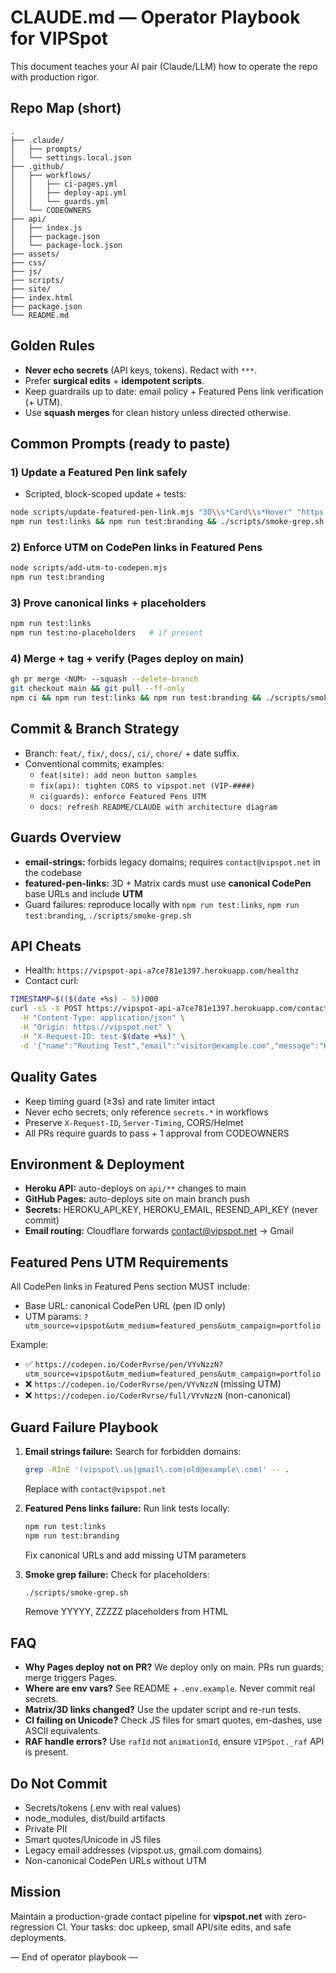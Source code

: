 # CLAUDE.md — Operator Playbook for VIPSpot

This document teaches your AI pair (Claude/LLM) how to operate the repo with production rigor.

## Repo Map (short)
```
.
├── .claude/
│   ├── prompts/
│   └── settings.local.json
├── .github/
│   ├── workflows/
│   │   ├── ci-pages.yml
│   │   ├── deploy-api.yml
│   │   └── guards.yml
│   └── CODEOWNERS
├── api/
│   ├── index.js
│   ├── package.json
│   └── package-lock.json
├── assets/
├── css/
├── js/
├── scripts/
├── site/
├── index.html
├── package.json
└── README.md
```

## Golden Rules
- **Never echo secrets** (API keys, tokens). Redact with `***`.
- Prefer **surgical edits** + **idempotent scripts**.
- Keep guardrails up to date: email policy + Featured Pens link verification (+ UTM).
- Use **squash merges** for clean history unless directed otherwise.

## Common Prompts (ready to paste)

### 1) Update a Featured Pen link safely
- Scripted, block-scoped update + tests:
```bash
node scripts/update-featured-pen-link.mjs "3D\\s*Card\\s*Hover" "https://codepen.io/CoderRvrse/pen/VYvNzzN?utm_source=vipspot&utm_medium=featured_pens&utm_campaign=portfolio"
npm run test:links && npm run test:branding && ./scripts/smoke-grep.sh
```

### 2) Enforce UTM on CodePen links in Featured Pens
```bash
node scripts/add-utm-to-codepen.mjs
npm run test:branding
```

### 3) Prove canonical links + placeholders
```bash
npm run test:links
npm run test:no-placeholders   # if present
```

### 4) Merge + tag + verify (Pages deploy on main)
```bash
gh pr merge <NUM> --squash --delete-branch
git checkout main && git pull --ff-only
npm ci && npm run test:links && npm run test:branding && ./scripts/smoke-grep.sh
```

## Commit & Branch Strategy
- Branch: `feat/`, `fix/`, `docs/`, `ci/`, `chore/` + date suffix.
- Conventional commits; examples:
  - `feat(site): add neon button samples`
  - `fix(api): tighten CORS to vipspot.net (VIP-####)`
  - `ci(guards): enforce Featured Pens UTM`
  - `docs: refresh README/CLAUDE with architecture diagram`

## Guards Overview
- **email-strings:** forbids legacy domains; requires `contact@vipspot.net` in the codebase
- **featured-pen-links:** 3D + Matrix cards must use **canonical CodePen** base URLs and include **UTM**
- Guard failures: reproduce locally with `npm run test:links`, `npm run test:branding`, `./scripts/smoke-grep.sh`

## API Cheats
- Health: `https://vipspot-api-a7ce781e1397.herokuapp.com/healthz`
- Contact curl:
```bash
TIMESTAMP=$(($(date +%s) - 5))000
curl -sS -X POST https://vipspot-api-a7ce781e1397.herokuapp.com/contact \
  -H "Content-Type: application/json" \
  -H "Origin: https://vipspot.net" \
  -H "X-Request-ID: test-$(date +%s)" \
  -d '{"name":"Routing Test","email":"visitor@example.com","message":"Hello from VIPSpot!","timestamp":'${TIMESTAMP}'}'
```

## Quality Gates
- Keep timing guard (≥3s) and rate limiter intact
- Never echo secrets; only reference `secrets.*` in workflows  
- Preserve `X-Request-ID`, `Server-Timing`, CORS/Helmet
- All PRs require guards to pass + 1 approval from CODEOWNERS

## Environment & Deployment
- **Heroku API:** auto-deploys on `api/**` changes to main
- **GitHub Pages:** auto-deploys site on main branch push
- **Secrets:** HEROKU_API_KEY, HEROKU_EMAIL, RESEND_API_KEY (never commit)
- **Email routing:** Cloudflare forwards contact@vipspot.net → Gmail

## Featured Pens UTM Requirements
All CodePen links in Featured Pens section MUST include:
- Base URL: canonical CodePen URL (pen ID only)
- UTM params: `?utm_source=vipspot&utm_medium=featured_pens&utm_campaign=portfolio`

Example:
- ✅ `https://codepen.io/CoderRvrse/pen/VYvNzzN?utm_source=vipspot&utm_medium=featured_pens&utm_campaign=portfolio`
- ❌ `https://codepen.io/CoderRvrse/pen/VYvNzzN` (missing UTM)
- ❌ `https://codepen.io/CoderRvrse/full/VYvNzzN` (non-canonical)

## Guard Failure Playbook
1. **Email strings failure:** Search for forbidden domains:
   ```bash
   grep -RInE '(vipspot\.us|gmail\.com|old@example\.com)' -- .
   ```
   Replace with `contact@vipspot.net`

2. **Featured Pens links failure:** Run link tests locally:
   ```bash
   npm run test:links
   npm run test:branding
   ```
   Fix canonical URLs and add missing UTM parameters

3. **Smoke grep failure:** Check for placeholders:
   ```bash
   ./scripts/smoke-grep.sh
   ```
   Remove YYYYY, ZZZZZ placeholders from HTML

## FAQ
- **Why Pages deploy not on PR?** We deploy only on main. PRs run guards; merge triggers Pages.
- **Where are env vars?** See README + `.env.example`. Never commit real secrets.
- **Matrix/3D links changed?** Use the updater script and re-run tests.
- **CI failing on Unicode?** Check JS files for smart quotes, em-dashes, use ASCII equivalents.
- **RAF handle errors?** Use `rafId` not `animationId`, ensure `VIPSpot._raf` API is present.

## Do Not Commit
- Secrets/tokens (.env with real values)
- node_modules, dist/build artifacts  
- Private PII
- Smart quotes/Unicode in JS files
- Legacy email addresses (vipspot.us, gmail.com domains)
- Non-canonical CodePen URLs without UTM

## Mission
Maintain a production-grade contact pipeline for **vipspot.net** with zero-regression CI. Your tasks: doc upkeep, small API/site edits, and safe deployments.

— End of operator playbook —